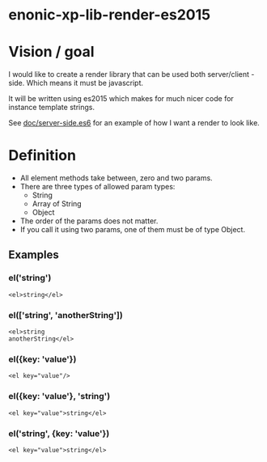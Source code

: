# enonic-xp-lib-render-es2015

# Vision / goal

I would like to create a render library that can be used both server/client -side. Which means it must be javascript.

It will be written using es2015 which makes for much nicer code for instance template strings.

See [doc/server-side.es6](doc/server-side.es6) for an example of how I want a render to look like.

# Definition

* All element methods take between, zero and two params.
* There are three types of allowed param types:
  * String
  * Array of String
  * Object
* The order of the params does not matter.
* If you call it using two params, one of them must be of type Object.

## Examples

### el('string')

    <el>string</el>

### el(['string', 'anotherString'])

    <el>string
    anotherString</el>

### el({key: 'value'})

    <el key="value"/>

### el({key: 'value'}, 'string')

    <el key="value">string</el>

### el('string', {key: 'value'})

    <el key="value">string</el>
